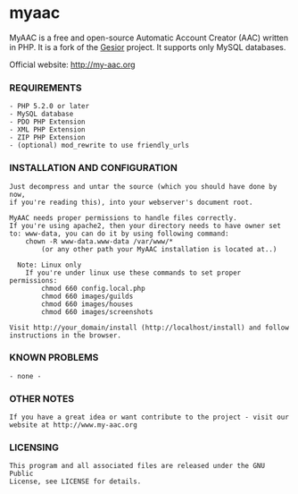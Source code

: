 # myaac
MyAAC is a free and open-source Automatic Account Creator (AAC) written in PHP. It is a fork of the [Gesior](https://github.com/gesior/Gesior2012) project. It supports only MySQL databases.

Official website: http://my-aac.org

### REQUIREMENTS

	- PHP 5.2.0 or later
	- MySQL database
	- PDO PHP Extension
	- XML PHP Extension
	- ZIP PHP Extension
	- (optional) mod_rewrite to use friendly_urls

### INSTALLATION AND CONFIGURATION

	Just decompress and untar the source (which you should have done by now,
	if you're reading this), into your webserver's document root.

	MyAAC needs proper permissions to handle files correctly.
	If you're using apache2, then your directory needs to have owner set to: www-data, you can do it by using following command:
		chown -R www-data.www-data /var/www/*
			(or any other path your MyAAC installation is located at..)

	  Note: Linux only
		If you're under linux use these commands to set proper permissions:
			chmod 660 config.local.php
			chmod 660 images/guilds
			chmod 660 images/houses
			chmod 660 images/screenshots

	Visit http://your_domain/install (http://localhost/install) and follow instructions in the browser.

### KNOWN PROBLEMS

	- none -

### OTHER NOTES

	If you have a great idea or want contribute to the project - visit our website at http://www.my-aac.org

### LICENSING

	This program and all associated files are released under the GNU Public
	License, see LICENSE for details.
